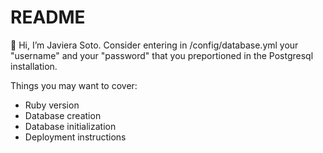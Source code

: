 # README
👋 Hi, I’m Javiera Soto. Consider entering in /config/database.yml your "username" and your "password" that you preportioned in the Postgresql installation.

Things you may want to cover:
* Ruby version
* Database creation
* Database initialization
* Deployment instructions
